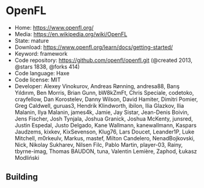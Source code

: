 # OpenFL

- Home: https://www.openfl.org/
- Media: https://en.wikipedia.org/wiki/OpenFL
- State: mature
- Download: https://www.openfl.org/learn/docs/getting-started/
- Keyword: framework
- Code repository: https://github.com/openfl/openfl.git (@created 2013, @stars 1838, @forks 414)
- Code language: Haxe
- Code license: MIT
- Developer: Alexey Vinokurov, Andreas Rønning, andresa88, Barış Yıldırım, Ben Morris, Brian Gunn, bW8kZmFt, Chris Speciale, codetoko, crayfellow, Dan Korostelev, Danny Wilson, David Hamiter, Dimitri Pomier, Greg Caldwell, guruas3, Hendrik Klindworth, ibilon, Ilia Glazkov, Ilia Malanin, Ilya Malanin, james4k, Jamie, Jay Sistar, Jean-Denis Boivin, Jens Fischer, Josh Tynjala, Joshua Granick, Joshua McKenty, junsred, Justin Espedal, Justo Delgado, Kane Wallmann, kanewallmann, Kaspars Jaudzems, kixkev, KixSevenson, Klug76, Lars Doucet, Leander1P, Luke Mitchell, m0rkeulv, Markus, mastef, Milton Candelero, NenadBojkovski, Nick, Nikolay Sukharev, Nilsen Filc, Pablo Martin, player-03, Rainy, tbyrne-imag, Thomas BAUDON, tuna, Valentin Lemière, Zaphod, Łukasz Modliński

## Building
